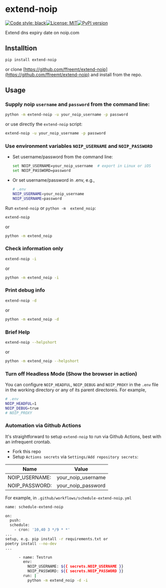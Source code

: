 # extend-noip
[![Code style: black](https://img.shields.io/badge/code%20style-black-000000.svg)](https://github.com/psf/black)[![License: MIT](https://img.shields.io/badge/License-MIT-yellow.svg)](https://opensource.org/licenses/MIT)[![PyPI version](https://badge.fury.io/py/extend-noip.svg)](https://badge.fury.io/py/extend-noip)

Extend dns expiry date on noip.com

## Installtion

```bash
pip install extend-noip
```
or clone [https://github.com/ffreemt/extend-noip](https://github.com/ffreemt/extend-noip) and install from the repo.

## Usage
### Supply noip `username` and `password` from the command line:
```bash
python -m extend-noip -u your_noip_username -p password
```
or use directly the ``extend-noip`` script:
```bash
extend-noip -u your_noip_username -p password
```

### Use environment variables `NOIP_USERNAME` and `NOIP_PASSWORD`
*   Set username/password from the command line:
	```bash
	set NOIP_USERNAME=your_noip_username  # export in Linux or iOS
	set NOIP_PASSWORD=password
	```
*   Or set username/password  in .env, e.g.,
	```bash
	# .env
	NOIP_USERNAME=your_noip_username
	NOIP_USERNAME=password

Run `extend-noip` or `python -m  extend_noip`:

```bash
extend-noip
```

or

```bash
python -m extend_noip
```

### Check information only

```bash
extend-noip -i
```

or

```bash
python -m extend_noip -i
```

###  Print debug info

```bash
extend-noip -d
```

or

```bash
python -m extend_noip -d
```

### Brief Help

```bash
extend-noip --helpshort
```

or

```bash
python -m extend_noip --helpshort
```

### Turn off Headless Mode (Show the browser in action)

You can configure `NOIP_HEADFUL`, `NOIP_DEBUG` and `NOIP_PROXY` in the `.env` file in the working directory or any of its parent directoreis. For example,

```bash
# .env
NOIP_HEADFUL=1
NOIP_DEBUG=true
# NOIP_PROXY
```

### Automation via Github Actions

It's straightforward to setup `extend-noip` to run via Github Actions, best with an infrequent crontab.
*   Fork this repo
*   Setup `Actions secrets` via `Settings/Add repository secrets`:

|Name | Value |
|--    | --    |
|NOIP_USERNAME:| your_noip_username|
|NOIP_PASSWORD:| your_noip_password |

For example, in `.github/workflows/schedule-extend-noip.yml`
```bash
name: schedule-extend-noip

on:
  push:
  schedule:
    - cron: '10,40 3 */9 * *'
...
setup, e.g. pip install -r requirements.txt or
poetry install --no-dev
...

      - name: Testrun
        env:
          NOIP_USERNAME: ${{ secrets.NOIP_USERNAME }}
          NOIP_PASSWORD: ${{ secrets.NOIP_PASSWORD }}
        run: |
          python -m extend_noip -d -i

```